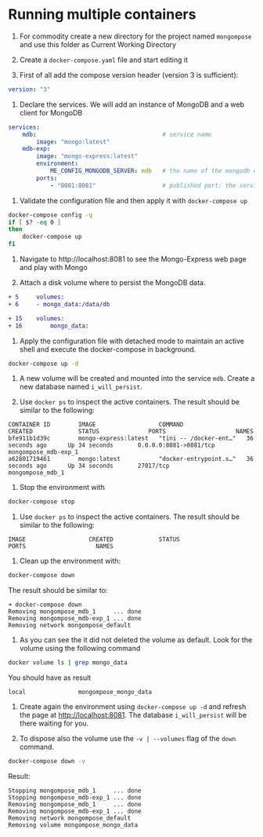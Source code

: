 # Running multiple containers

1. For commodity create a new directory for the project named `mongompose` and use this folder as Current Working Directory

1. Create a `docker-compose.yaml` file and start editing it

1. First of all add the compose version header (version 3 is sufficient):

```yaml
version: "3"
```

1. Declare the services. We will add an instance of MongoDB and a web client for MongoDB

```yaml
services:
    mdb:                                    # service name
        image: "mongo:latest"
    mdb-exp:
        image: "mongo-express:latest"
        environment:                        
            ME_CONFIG_MONGODB_SERVER: mdb   # the name of the mongodb container
        ports:
            - "8081:8081"                   # published port: the service will be available on http://localhost:8081
```

1. Validate the configuration file and then apply it with `docker-compose up`

```bash
docker-compose config -q
if [ $? -eq 0 ]
then
    docker-compose up
fi
```
1. Navigate to http://localhost:8081 to see the Mongo-Express web page and play with Mongo

1. Attach a disk volume where to persist the MongoDB data. 

```diff
+ 5     volumes:
+ 6     - mongo_data:/data/db

+ 15    volumes:
+ 16        mongo_data:
```

1. Apply the configuration file with detached mode to maintain an active shell and execute the docker-compose in background.

```bash
docker-compose up -d
```

1. A new volume will be created and mounted into the service `mdb`. Create a new database named `i_will_persist`.

1. Use `docker ps` to inspect the active containers. The result should be similar to the following:

```
CONTAINER ID        IMAGE                  COMMAND                  CREATED             STATUS              PORTS                    NAMES
bfe911b1d39c        mongo-express:latest   "tini -- /docker-ent…"   36 seconds ago      Up 34 seconds       0.0.0.0:8081->8081/tcp   mongompose_mdb-exp_1
a62801719461        mongo:latest           "docker-entrypoint.s…"   36 seconds ago      Up 34 seconds       27017/tcp                mongompose_mdb_1
```

1. Stop the environment with

```bash
docker-compose stop
```

1. Use `docker ps` to inspect the active containers. The result should be similar to the following:

```
IMAGE                  CREATED             STATUS                  PORTS                    NAMES
```

1. Clean up the environment with:

```bash
docker-compose down
```

The result should be similar to:

```
➜ docker-compose down
Removing mongompose_mdb_1     ... done
Removing mongompose_mdb-exp_1 ... done
Removing network mongompose_default
```

1. As you can see the it did not deleted the volume as default. Look for the volume using the following command

```bash
docker volume ls | grep mongo_data
```

You should have as result 

```
local               mongompose_mongo_data
```

1. Create again the environment using `docker-compose up -d` and refresh the page at [http://localhost:8081](http://localhost:8081).
   The database `i_will_persist` will be there waiting for you.

1. To dispose also the volume use the `-v | --volumes` flag of the `down` command.

```bash
docker-compose down -v
```

Result:

```
Stopping mongompose_mdb_1     ... done
Stopping mongompose_mdb-exp_1 ... done
Removing mongompose_mdb_1     ... done
Removing mongompose_mdb-exp_1 ... done
Removing network mongompose_default
Removing volume mongompose_mongo_data
```